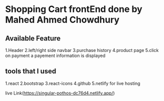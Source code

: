 # Shopping Cart frontEnd done by Mahed Ahmed Chowdhury

## Available Feature
1.Header
2.left/right side navbar
3.purchase history
4.product page
5.click on payment a payement information is displayed

## tools that I used
1.react
2.bootstrap
3.react-icons
4.github
5.netlify for live hosting

 live Link(https://singular-pothos-dc76d4.netlify.app/)